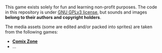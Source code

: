 This game exists solely for fun and learning non-profit purposes. The code in this repository is under [GNU GPLv3 license](./LICENSE-GPL), but sounds and images **belong to their authors and copyright holders**.

The media assets (some are edited and/or packed into sprites) are taken from the following games:

- [**Comix Zone**](https://en.wikipedia.org/wiki/Comix_Zone)
- ...
